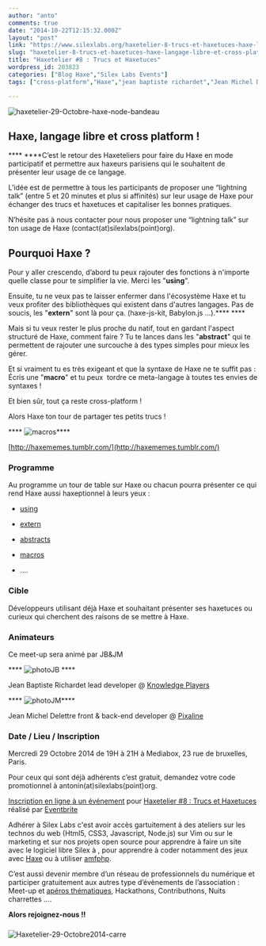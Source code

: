 ```yaml
---
author: "anto"
comments: true
date: "2014-10-22T12:15:32.000Z"
layout: "post"
link: "https://www.silexlabs.org/haxetelier-8-trucs-et-haxetuces-haxe-langage-libre-et-cross-platform/"
slug: "haxetelier-8-trucs-et-haxetuces-haxe-langage-libre-et-cross-platform"
title: "Haxetelier #8 : Trucs et Haxetuces"
wordpress_id: 203823
categories: ["Blog Haxe","Silex Labs Events"]
tags: ["cross-platform","Haxe","jean baptiste richardet","Jean Michel Delettre","langage libre"]

---
```

![haxetelier-29-Octobre-haxe-node-bandeau](https://www.silexlabs.org/wp-content/uploads/2014/10/haxetelier-29-Octobre-haxe-node-bandeau.png)




## **Haxe, langage libre et cross platform !**


**** ****C’est le retour des Haxeteliers pour faire du Haxe en mode participatif et permettre aux haxeurs parisiens qui le souhaitent de présenter leur usage de ce langage.

L’idée est de permettre à tous les participants de proposer une “lightning talk” (entre 5 et 20 minutes et plus si affinités) sur leur usage de Haxe pour échanger des trucs et haxetuces et capitaliser les bonnes pratiques.

N’hésite pas à nous contacter pour nous proposer une “lightning talk” sur ton usage de Haxe (contact(at)silexlabs(point)org).


## **Pourquoi Haxe ?**


Pour y aller crescendo, d’abord tu peux rajouter des fonctions à n'importe quelle classe pour te simplifier la vie. Merci les "**using**".

Ensuite, tu ne veux pas te laisser enfermer dans l'écosystème Haxe et tu veux profiter des bibliothèques qui existent dans d'autres langages. Pas de soucis, les "**extern**" sont là pour ça. (haxe-js-kit, Babylon.js ...).**** ****

Mais si tu veux rester le plus proche du natif, tout en gardant l'aspect structuré de Haxe, comment faire ? Tu te lances dans les "**abstract**" qui te permettent de rajouter une surcouche à des types simples pour mieux les gérer.

Et si vraiment tu es très exigeant et que la syntaxe de Haxe ne te suffit pas : Écris une "**macro**" et tu peux  tordre ce meta-langage à toutes tes envies de syntaxes !

Et bien sûr, tout ça reste cross-platform !

Alors Haxe ton tour de partager tes petits trucs !

**** ![macros](https://www.silexlabs.org/wp-content/uploads/2014/10/macros.jpg)****


[http://haxememes.tumblr.com/](http://haxememes.tumblr.com/)





### **Programme**


Au programme un tour de table sur Haxe ou chacun pourra présenter ce qui rend Haxe aussi haxeptionnel à leurs yeux :




  * [using](http://haxe.org/manual/lf-static-extension.html)


  * [extern](http://haxe.org/manual/lf-externs.html)


  * [abstracts](http://haxe.org/manual/types-abstract.html)


  * [macros](http://haxe.org/manual/macro.html)


  * ….




### **Cible**


Développeurs utilisant déjà Haxe et souhaitant présenter ses haxetuces ou curieux qui cherchent des raisons de se mettre à Haxe.


### **Animateurs**


Ce meet-up sera animé par JB&JM

**** ![photoJB](https://www.silexlabs.org/wp-content/uploads/2014/10/photoJB.png) ****

Jean Baptiste Richardet lead developer @ [Knowledge Players](http://www.knowledge-players.com/)



**** ![photoJM](https://www.silexlabs.org/wp-content/uploads/2014/10/photoJM.png)****

Jean Michel Delettre front & back-end developer @ [Pixaline](http://www.pixaline.net/)


### **Date / Lieu / Inscription**


Mercredi 29 Octobre 2014 de 19H à 21H à Mediabox, 23 rue de bruxelles, Paris.

Pour ceux qui sont déjà adhérents c’est gratuit, demandez votre code promotionnel à antonin(at)silexlabs(point)org.





[Inscription en ligne à un événement](http://www.eventbrite.fr/r/etckt) pour [Haxetelier #8 : Trucs et Haxetuces](https://www.eventbrite.fr/e/billets-haxetelier-8-trucs-et-haxetuces-13457422513?ref=etckt) réalisé par [Eventbrite](http://www.eventbrite.fr?ref=etckt)





Adhérer à Silex Labs c'est avoir accès gartuitement à des ateliers sur les technos du web (Html5, CSS3, Javascript, Node.js) sur Vim ou sur le marketing et sur nos projets open source pour apprendre à faire un site avec le logiciel libre Silex à , pour apprendre à coder notamment des jeux avec [Haxe](https://www.silexlabs.org/180328/the-blog/haxetelier-6-serious-gaming-passez-a-haxe-pour-programmer-des-jeux/) ou à utiliser [amfphp](https://www.silexlabs.org/200755/the-blog/amfphp-2-2-profiler-released/).

C’est aussi devenir membre d’un réseau de professionnels du numérique et participer gratuitement aux autres type d’évènements de l’association : Meet-up et [apéros thématiques](https://www.silexlabs.org/179230/the-blog/blog-silex-labs/lhaxepero-revient-de-vacances-le-jeudi-22-aout-a-19h-au-bistrot-marguerite/), Hackathons, Contributhons, Nuits charrettes ….

**Alors rejoignez-nous !!**


###






![Haxetelier-29-Octobre2014-carre](https://www.silexlabs.org/wp-content/uploads/2014/10/Haxetelier-29-Octobre2014-carre.png)

